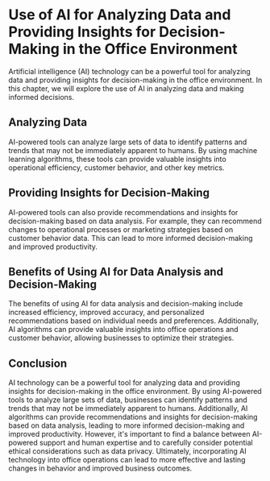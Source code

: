 Use of AI for Analyzing Data and Providing Insights for Decision-Making in the Office Environment
==================================================================================================================================================================

Artificial intelligence (AI) technology can be a powerful tool for analyzing data and providing insights for decision-making in the office environment. In this chapter, we will explore the use of AI in analyzing data and making informed decisions.

Analyzing Data
--------------

AI-powered tools can analyze large sets of data to identify patterns and trends that may not be immediately apparent to humans. By using machine learning algorithms, these tools can provide valuable insights into operational efficiency, customer behavior, and other key metrics.

Providing Insights for Decision-Making
--------------------------------------

AI-powered tools can also provide recommendations and insights for decision-making based on data analysis. For example, they can recommend changes to operational processes or marketing strategies based on customer behavior data. This can lead to more informed decision-making and improved productivity.

Benefits of Using AI for Data Analysis and Decision-Making
----------------------------------------------------------

The benefits of using AI for data analysis and decision-making include increased efficiency, improved accuracy, and personalized recommendations based on individual needs and preferences. Additionally, AI algorithms can provide valuable insights into office operations and customer behavior, allowing businesses to optimize their strategies.

Conclusion
----------

AI technology can be a powerful tool for analyzing data and providing insights for decision-making in the office environment. By using AI-powered tools to analyze large sets of data, businesses can identify patterns and trends that may not be immediately apparent to humans. Additionally, AI algorithms can provide recommendations and insights for decision-making based on data analysis, leading to more informed decision-making and improved productivity. However, it's important to find a balance between AI-powered support and human expertise and to carefully consider potential ethical considerations such as data privacy. Ultimately, incorporating AI technology into office operations can lead to more effective and lasting changes in behavior and improved business outcomes.
